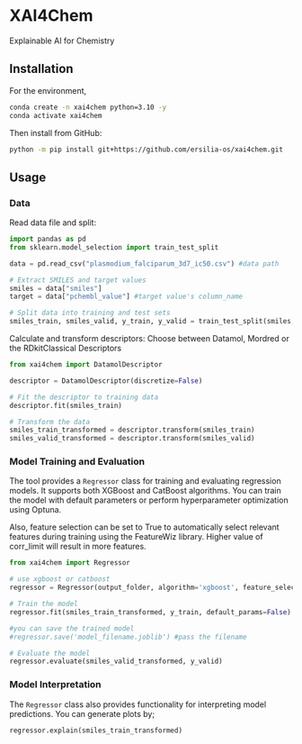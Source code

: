 # XAI4Chem

Explainable AI for Chemistry

## Installation
For the environment,
```bash
conda create -n xai4chem python=3.10 -y
conda activate xai4chem
```
Then install from GitHub:
```bash
python -m pip install git+https://github.com/ersilia-os/xai4chem.git 
```
 
## Usage
### Data
Read data file and split:
```python
import pandas as pd  
from sklearn.model_selection import train_test_split

data = pd.read_csv("plasmodium_falciparum_3d7_ic50.csv") #data path

# Extract SMILES and target values
smiles = data["smiles"]
target = data["pchembl_value"] #target value's column_name

# Split data into training and test sets
smiles_train, smiles_valid, y_train, y_valid = train_test_split(smiles, target, test_size=0.2, random_state=42)
```
Calculate and transform descriptors:
Choose between Datamol, Mordred or the RDkitClassical Descriptors
```python
from xai4chem import DatamolDescriptor

descriptor = DatamolDescriptor(discretize=False)

# Fit the descriptor to training data
descriptor.fit(smiles_train)

# Transform the data
smiles_train_transformed = descriptor.transform(smiles_train)
smiles_valid_transformed = descriptor.transform(smiles_valid)
```

### Model Training and Evaluation
The tool provides a `Regressor` class for training and evaluating regression models. It supports both XGBoost and CatBoost algorithms. You can train the model with default parameters or perform hyperparameter optimization using Optuna.

Also, feature selection can be set to True to automatically select relevant features during training  using the FeatureWiz library.
Higher value of corr_limit will result in more features. 
```python
from xai4chem import Regressor

# use xgboost or catboost
regressor = Regressor(output_folder, algorithm='xgboost', feature_selection=True, corr_limit=0.9) #Specify the output folder where evaluation metrics and interpretability plots will be saved.

# Train the model
regressor.fit(smiles_train_transformed, y_train, default_params=False)

#you can save the trained model
#regressor.save('model_filename.joblib') #pass the filename

# Evaluate the model
regressor.evaluate(smiles_valid_transformed, y_valid)
```
### Model Interpretation
The `Regressor` class also provides functionality for interpreting model predictions. You can generate plots by;
```python
regressor.explain(smiles_train_transformed)
```